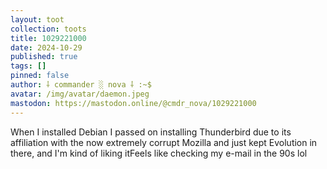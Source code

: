 ```yaml
---
layout: toot
collection: toots
title: 1029221000
date: 2024-10-29
published: true
tags: []
pinned: false
author: ⸸ commander ░ nova ⸸ :~$
avatar: /img/avatar/daemon.jpeg
mastodon: https://mastodon.online/@cmdr_nova/1029221000
---
```


When I installed Debian I passed on installing Thunderbird due to its affiliation with the now extremely corrupt Mozilla and just kept Evolution in there, and I'm kind of liking itFeels like checking my e-mail in the 90s lol
